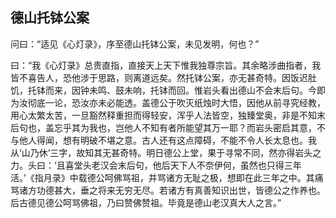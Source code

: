 ## 德山托钵公案

问曰：“适见《心灯录》，序至德山托钵公案，未见发明，何也？”

曰：“我《心灯录》总贵直指，直接天上天下惟我独尊宗旨。其余略涉曲指者，我皆不喜告人，恐他涉于思路，则离道远矣。然托钵公案，亦无甚奇特。因饭迟肚饥，托钵而来，因钟未鸣、鼓未响，托钵而回。惟岩头看出德山不会末后句。今即为汝彻底一论，恐汝亦未必能透。盖德公于吹灭纸烛时大悟，因他从前寻究经教，用心太繁太苦，一旦豁然释重担而得轻安，浑乎人法皆空，独臻堂奥，非是不知末后句也，盖忘乎其为我也，岂他人不知有者所能望其万一耶？而岩头密启其意，不与他人得闻，想有明破不堪之意。古人还有这点障碍，不能不令人长太息也。我从‘山乃休’三字，故知其无甚奇特。明日德公上堂，果于寻常不同，然亦得岩头之力。头曰：‘且喜堂头老汉会末后句，他后天下人不奈伊何，虽然也只得三年活。’《指月录》中载德公呵佛骂祖，并骂诸方无耻之极，想即在此三年之中。其痛骂诸方功德甚大，垂之将来无穷无尽。若诸方有真善知识出世，皆德公之作养也。后古德见德公呵骂佛祖，乃曰赞佛赞祖。毕竟是德山老汉真大人之言。”
